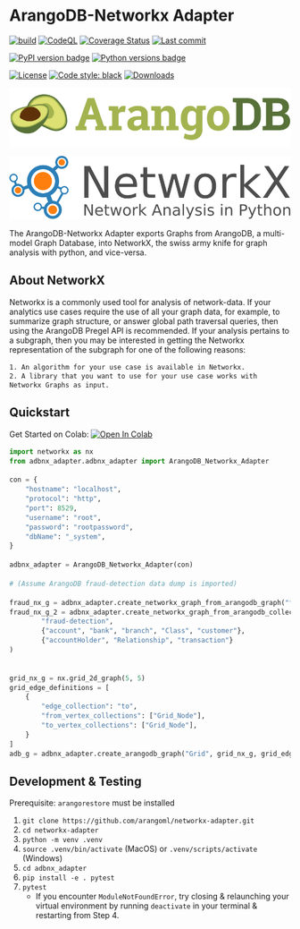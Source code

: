 # ArangoDB-Networkx Adapter
[![build](https://github.com/arangoml/networkx-adapter/actions/workflows/build.yml/badge.svg?branch=master)](https://github.com/arangoml/networkx-adapter/actions/workflows/build.yml)
[![CodeQL](https://github.com/arangoml/networkx-adapter/actions/workflows/analyze.yml/badge.svg?branch=master)](https://github.com/arangoml/networkx-adapter/actions/workflows/analyze.yml)
[![Coverage Status](https://coveralls.io/repos/github/arangoml/networkx-adapter/badge.svg?branch=master)](https://coveralls.io/github/arangoml/networkx-adapter)
[![Last commit](https://img.shields.io/github/last-commit/arangoml/networkx-adapter)](https://github.com/jongracecox/anybadge/commits/master)

[![PyPI version badge](https://img.shields.io/pypi/v/adbnx-adapter?color=3775A9&style=for-the-badge&logo=pypi&logoColor=FFD43B)](https://pypi.org/project/adbnx-adapter/)
[![Python versions badge](https://img.shields.io/pypi/pyversions/adbnx-adapter?color=3776AB&style=for-the-badge&logo=python&logoColor=FFD43B)](https://pypi.org/project/adbnx-adapter/)

[![License](https://img.shields.io/github/license/arangoml/networkx-adapter?color=9E2165&style=for-the-badge)](https://github.com/arangoml/networkx-adapter/blob/master/LICENSE)
[![Code style: black](https://img.shields.io/static/v1?style=for-the-badge&label=code%20style&message=black&color=black)](https://github.com/psf/black)
[![Downloads](https://img.shields.io/badge/dynamic/json?style=for-the-badge&color=282661&label=Downloads&query=total_downloads&url=https://api.pepy.tech/api/projects/adbnx-adapter)](https://pepy.tech/project/adbnx-adapter)

![](https://raw.githubusercontent.com/arangoml/networkx-adapter/1.0.0/examples/assets/logos/ArangoDB_logo.png)

![](https://raw.githubusercontent.com/arangoml/networkx-adapter/1.0.0/examples/assets/logos/networkx_logo.svg)

The ArangoDB-Networkx Adapter exports Graphs from ArangoDB, a multi-model Graph Database, into NetworkX, the swiss army knife for graph analysis with python, and vice-versa.



## About NetworkX

Networkx is a commonly used tool for analysis of network-data. If your analytics use cases require the use of all your graph data, for example, to summarize graph structure, or answer global path traversal queries, then using the ArangoDB Pregel API is recommended. If your analysis pertains to a subgraph, then you may be interested in getting the Networkx representation of the subgraph for one of the following reasons:

    1. An algorithm for your use case is available in Networkx.
    2. A library that you want to use for your use case works with Networkx Graphs as input.

##  Quickstart

Get Started on Colab: <a href="https://colab.research.google.com/github/arangoml/networkx-adapter/blob/master/examples/ArangoDB_NetworkxAdapter.ipynb" target="_parent"><img src="https://colab.research.google.com/assets/colab-badge.svg" alt="Open In Colab"/></a>


```py
import networkx as nx
from adbnx_adapter.adbnx_adapter import ArangoDB_Networkx_Adapter

con = {
    "hostname": "localhost",
    "protocol": "http",
    "port": 8529,
    "username": "root",
    "password": "rootpassword",
    "dbName": "_system",
}

adbnx_adapter = ArangoDB_Networkx_Adapter(con)

# (Assume ArangoDB fraud-detection data dump is imported)

fraud_nx_g = adbnx_adapter.create_networkx_graph_from_arangodb_graph("fraud-detection")
fraud_nx_g_2 = adbnx_adapter.create_networkx_graph_from_arangodb_collections(
        "fraud-detection", 
        {"account", "bank", "branch", "Class", "customer"},
        {"accountHolder", "Relationship", "transaction"}
)


grid_nx_g = nx.grid_2d_graph(5, 5)
grid_edge_definitions = [
    {
        "edge_collection": "to",
        "from_vertex_collections": ["Grid_Node"],
        "to_vertex_collections": ["Grid_Node"],
    }
]
adb_g = adbnx_adapter.create_arangodb_graph("Grid", grid_nx_g, grid_edge_definitions)
```

##  Development & Testing

Prerequisite: `arangorestore` must be installed

1. `git clone https://github.com/arangoml/networkx-adapter.git`
2. `cd networkx-adapter`
3. `python -m venv .venv`
4. `source .venv/bin/activate` (MacOS) or `.venv/scripts/activate` (Windows)
5. `cd adbnx_adapter`
6. `pip install -e . pytest`
7. `pytest`
    * If you encounter `ModuleNotFoundError`, try closing & relaunching your virtual environment by running `deactivate` in your terminal & restarting from Step 4.

